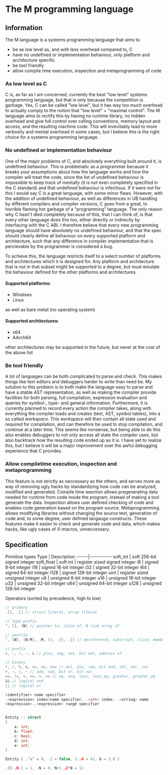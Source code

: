# The M programming language

## Information
The M language is a systems programming language that aims to
- be as low level as, and with less overhead compared to, C
- have no undefined or implementation behaviour, only platform and architecture specific
- be tool friendly
- allow compile time execution, inspection and metaprogramming of code

### As low level as C
C is, as far as I am concerned, currently the best "low level" systems programming language, but that is only because the competition is garbage. Yes, C can be called "low level", but it has way too much overhead to actually comply to the notion that "low level" = "maximal control". The M language aims to rectify this by having no runtime library, no hidden overhead and give full control over calling conventions, memory layout and access,  and the resulting machine code. This will invevitably lead to more verbosity and mental overhead in some cases, but I believe this is the right choice for a systems programming language.

### No undefined or implementation behaviour
One of the major problems of C, and absolutely everything built around it, is undefined behaviour. This is problematic as a programmer because it breaks your assumptions about how the language works and how the compiler will treat the code, since the list of undefined behaviour is impossible to keep track of mentally (it is not even completely specified in the C standard) and that undefined behaviour is infectious. If it were not for this I would say C is a great language, with some minor flaws. However, with the addition of undefined behaviour, as well as differences in UB handling by different compilers and compiler versions, C goes from a great, to horrible flaming hot garbage of a "programming" language. The only reason why C hasn't died completely because of this, that I can think of, is that every other language does this too, either directly or indirectly by interfacing with the C ABI. I therefore believe that every new programming language should have absolutely no undefined behaviour, and that the spec should clearly define all behaviour on every supported platform and architecture, such that any difference in compiler implementation that is percievable by the programmer is considered a bug. 

To achieve this, the language restricts itself to a select number of platforms and architectures which it is designed for. Any platform and architecture that is not in that subset might be supported to a degree, but must emulate the behaviour defined for the other platforms and architectures.

#### Supported platforms:
- Windows
- Linux

as well as bare metal (no operating system)

#### Supported architectures:
- x64
- AArch64

other architectures may be supported in the future, but never at the cost of the above list

### Be tool friendly
A lot of languages can be both complicated to parse and check. This makes things like text editors and debuggers harder to write than need be. My solution to this problem is to both make the language easy to parse and have a stable AST representation, as well as making the compiler provide facilities for both parsing, full compilation, expression evaluation and queries for symbol-, type- and general information. Furthermore, it is currently planned to record every action the compiler takes, along with everything the compiler loads and creates (text, AST, symbol tables), into a so called *workspace*. This *workspace* will then contain all state used and required for compilation, and can therefore be used to stop compilation, and continue at a later time. This seems like nonsense, but being able to do this also enables debuggers to not only access all state the compiler uses, but also backtrack how the resulting code ended up as it is. I have yet to realize this, but I believe it will be a major improvement over the awful debugging experience that C provides. 

### Allow compiletime execution, inspection and metaprogramming
This feature is not strictly as neccessary as the others, and serves more as way of removing ugly hacks by standardizing how code can be analyzed, modified and generated. Compile time exection allows pregenerating data needed for runtime from code inside the program, instead of making a tool generate the data. Inspection allows user defined checking of code and enables code generation based on the program source. Metaprogramming allows modifying libraries without changing the source text, generation of code and, to some degree, user defined langauge constructs. These features make it easier to check and generate code and data, which makes hacks, like ugly cases of X-macros, unneccessary. 



## Specification


Primitive types
Type | Description
------|-----------
soft_int | soft 256-bit signed integer
soft_float | soft 
int | register sized signed integer
i8 | signed 8-bit integer
i16 | signed 16-bit integer
i32 | signed 32-bit integer
i64 | signed 64-bit integer
i128 | signed 128-bit integer
uint | register sized unsigned integer
u8 | unsigned 8-bit integer
u16 | unsigned 16-bit integer
u32 | unsigned 32-bit integer
u64 | unsigned 64-bit integer
u128 | unsigned 128-bit integer


















































Operators (sorted by precedence, high to low)
```c
// primary
.{}, .[] // struct literal, array literal

// type prefix
^, [], [N] // pointer to, slice of, N size array of

// postfix
^, [N], [N:M], .M, (), .{}, .[] // dereference, subscript, slice, member of, proc call, struct literal, array literal

// prefix
+, -, !, ~, & // plus, neg, not, bit not, address of

// binary
*, /, %, &, <<, >>, >>> // mul, div, rem, bit and, shl, shr, sar
+, -, |, ~ // add, sub, bit or, bit xor
==, !=, <, <=, >, >= // eq, neq, less, less_eq, greater, greater_eq
&& // logical and
|| // logical or
```

```c
<identifier> name specifier
.<expression> index/name specifier, .<int> index, .<string> name
<expression>..<expression> range specifier


Entity :: struct
{
	a: int;
	b: float;
	c: bool;
	d: int;
	e: int;
}

Entity.{ ."a" = 0, .2 = false, 3..4 = 42, b = 3.0 }

.[0..N-1 = 1, .N = 0, N+1..2*N = 1]
```